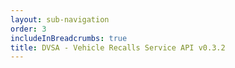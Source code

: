 ```yaml
---
layout: sub-navigation
order: 3
includeInBreadcrumbs: true
title: DVSA - Vehicle Recalls Service API v0.3.2
---
```

<div id="swagger-ui"></div>
<script src="https://unpkg.com/swagger-ui-dist@4.5.0/swagger-ui-bundle.js" crossorigin></script>
<script>
  window.onload = () => {
    window.ui = SwaggerUIBundle({
      url: '/recalls/external-api/vehicle-recalls-service/api-spec/external_api_recalls.yml',
      dom_id: '#swagger-ui',
    });
  };
</script>
